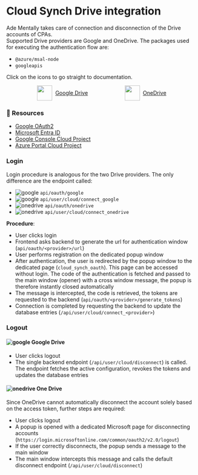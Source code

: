 # Cloud Synch Drive integration

Ade Mentally takes care of connection and disconnection of the Drive accounts of CPAs.  
Supported Drive providers are Google and OneDrive. The packages used for executing the authentication flow are:

-   `@azure/msal-node`
-   `googleapis`

Click on the icons to go straight to documentation.

<div style="display: flex; flex-direction: row; justify-content: space-evenly; gap: 16px">
    <a href="https://github.com/googleapis/google-api-nodejs-client/blob/main/README.md" taget="_blank">
        <div style="display: flex; align-items: center; gap: 8px">
            <img width="40px" src="https://api.iconify.design/logos:google-drive.svg" />
            Google Drive
        </div>
    </a>
    <a href="https://github.com/AzureAD/microsoft-authentication-library-for-js/blob/dev/README.md" taget="_blank">
        <div style="display: flex; align-items: center; gap: 8px;">
            <img width="40px" src="https://api.iconify.design/logos:microsoft-onedrive.svg" />
            OneDrive
        </div>
     </a>
</div>

### 📕 Resources

-   [Google OAuth2](https://developers.google.com/identity/protocols/oauth2)
-   [Microsoft Entra ID](https://learn.microsoft.com/en-us/entra/identity-platform/scenario-spa-sign-in?tabs=javascript2)
-   [Google Console Cloud Project](https://console.cloud.google.com/welcome?project=invoice-export-system-407913)
-   [Azure Portal Cloud Project](https://portal.azure.com/#view/Microsoft_AAD_RegisteredApps/ApplicationMenuBlade/~/Overview/appId/7413516c-14dc-454c-a1b2-f639b264b89c/isMSAApp~/false)

### Login

Login procedure is analogous for the two Drive providers. The only difference are the endpoint called:

-   ![google](https://api.iconify.design/logos:google-drive.svg) `api/oauth/google`
-   ![google](https://api.iconify.design/logos:google-drive.svg) `api/user/cloud/connect_google`
-   ![onedrive](https://api.iconify.design/logos:microsoft-onedrive.svg) `api/oauth/onedrive`
-   ![onedrive](https://api.iconify.design/logos:microsoft-onedrive.svg) `api/user/cloud/connect_onedrive`

**Procedure**:

-   User clicks login
-   Frontend asks backend to generate the url for authentication window (`api/oauth/<provider>/url`)
-   User performs registration on the dedicated popup window
-   After authentication, the user is redirected by the popup window to the dedicated page (`cloud_synch_oauth`). This page can be accessed without login. The code of the authentication is fetched and passed to the main window (opener) with a cross window message, the popup is therefore instantly closed automatically
-   The message is intercepted, the code is retrieved, the tokens are requested to the backend (`api/oauth/<provider>/generate_tokens`)
-   Connection is completed by requesting the backend to update the database entries (`/api/user/cloud/connect_<provider>`)

### Logout

#### ![google](https://api.iconify.design/logos:google-drive.svg) Google Drive

-   User clicks logout
-   The single backend endpoint (`/api/user/cloud/disconnect`) is called. The endpoint fetches the active configuration, revokes the tokens and updates the database entries

#### ![onedrive](https://api.iconify.design/logos:microsoft-onedrive.svg) One Drive

Since OneDrive cannot automatically disconnect the account solely based on the access token, further steps are required:

-   User clicks logout
-   A popup is opened with a dedicated Microsoft page for disconnecting accounts (`https://login.microsoftonline.com/common/oauth2/v2.0/logout`)
-   If the user correctly disconnects, the popup sends a message to the main window
-   The main window intercepts this message and calls the default disconnect endpoint (`/api/user/cloud/disconnect`)

